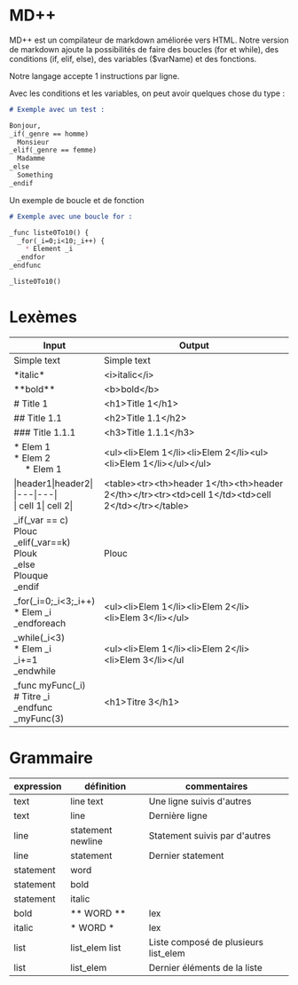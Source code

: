 # MD++
MD++ est un compilateur de markdown améliorée vers HTML.
Notre version de markdown ajoute la possibilités de faire des boucles (for et while), des conditions (if, elif, else), des variables ($varName) et des fonctions.

Notre langage accepte 1 instructions par ligne.

Avec les conditions et les variables, on peut avoir quelques chose du type :
```md
# Exemple avec un test :

Bonjour,
_if(_genre == homme)
  Monsieur
_elif(_genre == femme)
  Madamme
_else
  Something
_endif
```

Un exemple de boucle et de fonction
```md
# Exemple avec une boucle for :

_func liste0To10() {
  _for(_i=0;i<10;_i++) {
    * Element _i
  _endfor
_endfunc

_liste0To10()
```

# Lexèmes
| Input | Output |
|---|---|
| Simple text | Simple text |
| \*italic\*  | \<i>italic\</i> |
| \*\*bold\*\* | \<b>bold\</b> |
| # Title 1 | \<h1>Title 1\</h1> |
| ## Title 1.1 | \<h2>Title 1.1\</h2>|
| ### Title 1.1.1 | \<h3>Title 1.1.1\</h3>|
| * Elem 1 <br> * Elem 2 <br> &emsp; * Elem 1 | \<ul>\<li>Elem 1\</li>\<li>Elem 2\</li>\<ul>\<li>Elem 1\</li>\</ul>\</ul> |
| \|header1\|header2\|<br>\|\---\|\---\|<br>\| cell 1\| cell 2\| | \<table>\<tr>\<th>header 1\</th>\<th>header 2\</th>\</tr>\<tr>\<td>cell 1\</td>\<td>cell 2\</td>\</tr>\</table>  |
| _if(_var == c)<br>Plouc<br>_elif(_var==k)<br>Plouk <br>_else<br>Plouque<br>_endif | Plouc |
| _for(_i=0;_i<3;_i++)<br>* Elem _i<br>_endforeach| \<ul>\<li>Elem 1\</li>\<li>Elem 2\</li>\<li>Elem 3\</li>\</ul> |
| _while(_i<3)<br>* Elem _i<br>_i+=1<br>_endwhile | \<ul>\<li>Elem 1\</li>\<li>Elem 2\</li>\<li>Elem 3\</li>\</ul |
| _func myFunc(_i) <br> # Titre _i<br>_endfunc <br> _myFunc(3) | \<h1>Titre 3\</h1> |

# Grammaire
| expression | définition | commentaires |
|---|---|---|
| text | line text| Une ligne suivis d'autres |
| text | line | Dernière ligne|
| line | statement newline | Statement suivis par d'autres |
| line | statement | Dernier statement |
| statement | word | |
| statement | bold |  |
| statement | italic | |
| bold | \*\* WORD \*\* | lex |
| italic |\* WORD \* | lex |
| list | list_elem list | Liste composé de plusieurs list_elem|
| list | list_elem | Dernier éléments de la liste |
